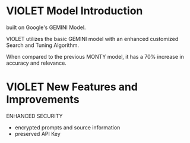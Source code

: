 # VIOLET Model Introduction
built on Google's GEMINI Model.

VIOLET utilizes the basic GEMINI model with an enhanced customized Search and Tuning Algorithm.

When compared to the previous MONTY model, it has a 70% increase in accuracy and relevance.


# VIOLET New Features and Improvements

ENHANCED SECURITY

- encrypted prompts and source information
- preserved API Key

